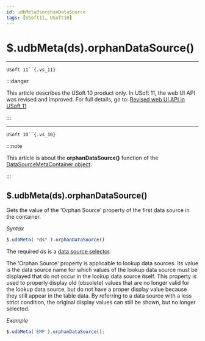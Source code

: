 ```yaml
---
id: udbMetadsorphanDataSource
tags: [USoft11, USoft10]
---
```

# $.udbMeta(ds).orphanDataSource()



----

`USoft 11``{.vs_11}`


:::danger

This article describes the USoft 10 product only.
In USoft 11, the web UI API was revised and improved. For full details, go to:
[Revised web UI API in USoft 11](/docs/Web_and_app_UIs/UDB_udb/Revised_web_UI_API_in_USoft_11.md)

:::

----

`USoft 10``{.vs_10}`


:::note

This article is about the **orphanDataSource()** function of the [DataSourceMetaContainer object](/docs/Web_and_app_UIs/UDB_DataSourceMetaContainer).

:::

## **$.udbMeta(ds).orphanDataSource()**

Gets the value of the 'Orphan Source' property of the first data source in the container.

*Syntax*

```js
$.udbMeta( *ds* ).orphanDataSource()
```

The required *ds* is a [data source selector](/docs/Web_and_app_UIs/UDB_DataSourceMetaContainer/UDB_DataSourceMetaContainer_object.md).

The 'Orphan Source' property is applicable to lookup data sources. Its value is the data source name for which values of the lookup data source must be displayed that do not occur in the lookup data source itself. This property is used to properly display old (obsolete) values that are no longer valid for the lookup data source, but do not have a proper display value because they still appear in the table data. By referring to a data source with a less strict condition, the original display values can still be shown, but no longer selected.

*Example*

```js
$.udbMeta('EMP').orphanDataSource();
```

 